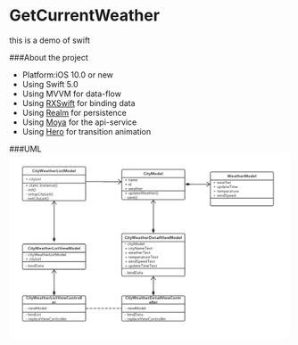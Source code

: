 # GetCurrentWeather
this is a demo of swift

###About the project
- Platform:iOS 10.0 or new
- Using Swift 5.0 
- Using MVVM for data-flow
- Using [RXSwift](https://github.com/ReactiveX/RxSwift) for binding data
- Using [Realm](https://realm.io/docs/swift/latest/) for persistence
- Using [Moya](https://github.com/Moya/Moya) for the api-service
- Using [Hero](https://github.com/HeroTransitions/Hero) for transition animation

###UML
![UML](https://github.com/qq508852582/GetCurrentWeather/blob/master/UML.png)
